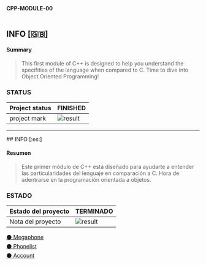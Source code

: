<summary> <strong>CPP-MODULE-00</strong></summary>
<br>

## INFO [:gb:]

#### Summary
> This first module of C++ is designed to help you understand the specifities of the language when compared to C. Time to dive into Object Oriented Programming!

### STATUS
| Project status | FINISHED          |
|--------------|---------------------------|
| project mark |    ![result](https://img.shields.io/badge/RESULT-100%25-green)             |

<!--  -->
<hr>
## INFO [:es:]

#### Resumen 
> Este primer módulo de C++ está diseñado para ayudarte a entender las particularidades del lenguaje en comparación a C. Hora de adentrarse en la programación orientada a objetos.

### ESTADO
| Estado del proyecto | TERMINADO          |
|--------------|---------------------------|
| Nota del proyecto   |  ![result](https://img.shields.io/badge/RESULTADO-100%25-green)  |


<a href="https://github.com/victorFernandezF/CPP_MODULES/tree/main/CPP00/ex00"> ⚫ Megaphone</a><br>
<a href="https://github.com/victorFernandezF/CPP_MODULES/tree/main/CPP00/ex01"> ⚫ Phonelist</a><br>
<a href="https://github.com/victorFernandezF/CPP_MODULES/tree/main/CPP00/ex02"> ⚫ Account</a><br>
<br>